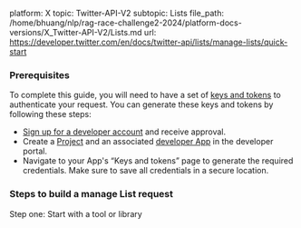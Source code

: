 platform: X
topic: Twitter-API-V2
subtopic: Lists
file_path: /home/bhuang/nlp/rag-race-challenge2-2024/platform-docs-versions/X_Twitter-API-V2/Lists.md
url: https://developer.twitter.com/en/docs/twitter-api/lists/manage-lists/quick-start

### Prerequisites

To complete this guide, you will need to have a set of [keys and tokens](https://developer.twitter.com/en/docs/authentication) to authenticate your request. You can generate these keys and tokens by following these steps:

* [Sign up for a developer account](https://developer.twitter.com/en/apply-for-access) and receive approval.
* Create a [Project](https://developer.twitter.com/en/docs/projects) and an associated [developer App](https://developer.twitter.com/en/docs/apps) in the developer portal.
* Navigate to your App's “Keys and tokens” page to generate the required credentials. Make sure to save all credentials in a secure location.

### Steps to build a manage List request

Step one: Start with a tool or library